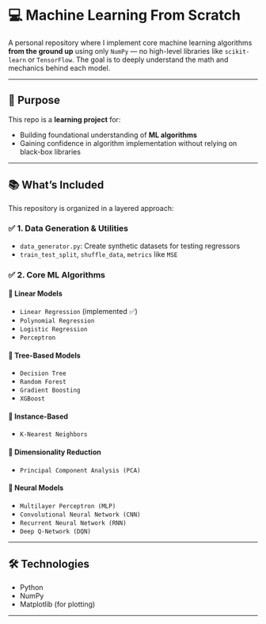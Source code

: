 # 💻 Machine Learning From Scratch

A personal repository where I implement core machine learning algorithms **from the ground up** using only `NumPy` — no high-level libraries like `scikit-learn` or `TensorFlow`. The goal is to deeply understand the math and mechanics behind each model.

---

## 🧠 Purpose

This repo is a **learning project** for:
- Building foundational understanding of **ML algorithms**
- Gaining confidence in algorithm implementation without relying on black-box libraries

---

## 📚 What’s Included

This repository is organized in a layered approach:

### ✅ 1. Data Generation & Utilities
- `data_generator.py`: Create synthetic datasets for testing regressors
- `train_test_split`, `shuffle_data`, `metrics` like `MSE`

### ✅ 2. Core ML Algorithms

#### 🔷 Linear Models
- `Linear Regression` (implemented ✅)
- `Polynomial Regression`
- `Logistic Regression`
- `Perceptron`

#### 🌲 Tree-Based Models
- `Decision Tree`
- `Random Forest`
- `Gradient Boosting`
- `XGBoost`

#### 📍 Instance-Based
- `K-Nearest Neighbors`

#### 🧩 Dimensionality Reduction
- `Principal Component Analysis (PCA)`

#### 🧠 Neural Models
- `Multilayer Perceptron (MLP)`
- `Convolutional Neural Network (CNN)`
- `Recurrent Neural Network (RNN)`
- `Deep Q-Network (DQN)`

---

## 🛠 Technologies
- Python
- NumPy
- Matplotlib (for plotting)

---


